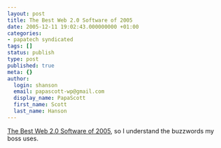 ```yaml
---
layout: post
title: The Best Web 2.0 Software of 2005
date: 2005-12-11 19:02:43.000000000 +01:00
categories:
- papatech syndicated
tags: []
status: publish
type: post
published: true
meta: {}
author:
  login: shanson
  email: papascott-wp@gmail.com
  display_name: PapaScott
  first_name: Scott
  last_name: Hanson
---
```

<p><a href="http://web2.wsj2.com/the_best_web_20_software_of_2005.htm" title="The Best Web 2.0 Software of 2005 (web2.wsj2.com)">The Best Web 2.0 Software of 2005</a>, so I understand the buzzwords my boss uses.</p>

